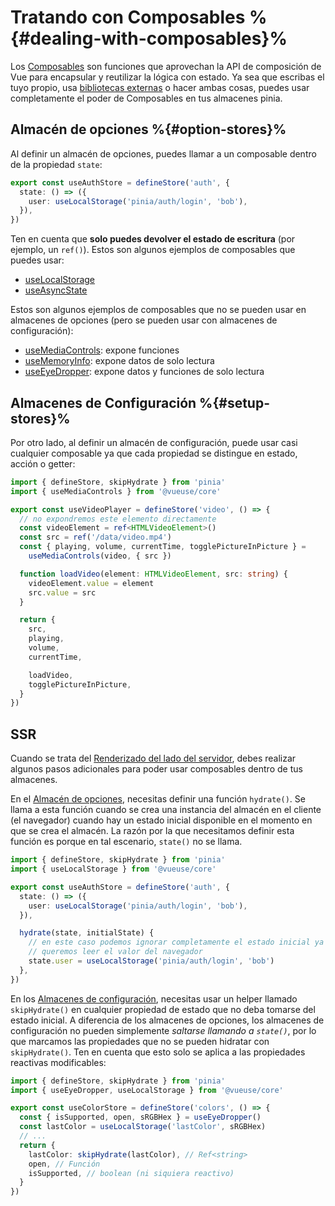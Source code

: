 # Tratando con Composables %{#dealing-with-composables}%

Los [Composables](https://vuejs.org/guide/reusability/composables.html#composables) son funciones que aprovechan la API de composición de Vue para encapsular y reutilizar la lógica con estado. Ya sea que escribas el tuyo propio, usa [bibliotecas externas](https://vueuse.org/) o hacer ambas cosas, puedes usar completamente el poder de Composables en tus almacenes pinia.

## Almacén de opciones %{#option-stores}%

Al definir un almacén de opciones, puedes llamar a un composable dentro de la propiedad `state`:

```ts
export const useAuthStore = defineStore('auth', {
  state: () => ({
    user: useLocalStorage('pinia/auth/login', 'bob'),
  }),
})
```

Ten en cuenta que **solo puedes devolver el estado de escritura** (por ejemplo, un `ref()`). Estos son algunos ejemplos de composables que puedes usar:

- [useLocalStorage](https://vueuse.org/core/useLocalStorage/)
- [useAsyncState](https://vueuse.org/core/useAsyncState/)

Estos son algunos ejemplos de composables que no se pueden usar en almacenes de opciones (pero se pueden usar con almacenes de configuración):

- [useMediaControls](https://vueuse.org/core/useMediaControls/): expone funciones
- [useMemoryInfo](https://vueuse.org/core/useMemory/): expone datos de solo lectura
- [useEyeDropper](https://vueuse.org/core/useEyeDropper/): 
expone datos y funciones de solo lectura

## Almacenes de Configuración %{#setup-stores}%

Por otro lado, al definir un almacén de configuración, puede usar casi cualquier composable ya que cada propiedad se distingue en estado, acción o getter:

```ts
import { defineStore, skipHydrate } from 'pinia'
import { useMediaControls } from '@vueuse/core'

export const useVideoPlayer = defineStore('video', () => {
  // no expondremos este elemento directamente
  const videoElement = ref<HTMLVideoElement>()
  const src = ref('/data/video.mp4')
  const { playing, volume, currentTime, togglePictureInPicture } =
    useMediaControls(video, { src })

  function loadVideo(element: HTMLVideoElement, src: string) {
    videoElement.value = element
    src.value = src
  }

  return {
    src,
    playing,
    volume,
    currentTime,

    loadVideo,
    togglePictureInPicture,
  }
})
```

## SSR

Cuando se trata del [Renderizado del lado del servidor](../ssr/index.md), debes realizar algunos pasos adicionales para poder usar composables dentro de tus almacenes.

En el [Almacén de opciones](#option-stores), necesitas definir una función `hydrate()`. Se llama a esta función cuando se crea una instancia del almacén en el cliente (el navegador) cuando hay un estado inicial disponible en el momento en que se crea el almacén. La razón por la que necesitamos definir esta función es porque en tal escenario, `state()` no se llama.

```ts
import { defineStore, skipHydrate } from 'pinia'
import { useLocalStorage } from '@vueuse/core'

export const useAuthStore = defineStore('auth', {
  state: () => ({
    user: useLocalStorage('pinia/auth/login', 'bob'),
  }),

  hydrate(state, initialState) {
    // en este caso podemos ignorar completamente el estado inicial ya que
    // queremos leer el valor del navegador
    state.user = useLocalStorage('pinia/auth/login', 'bob')
  },
})
```

En los [Almacenes de configuración](#setup-stores), necesitas usar un helper llamado `skipHydrate()` en cualquier propiedad de estado que no deba tomarse del estado inicial. A diferencia de los almacenes de opciones, los almacenes de configuración no pueden simplemente _saltarse llamando a `state()`_, por lo que marcamos las propiedades que no se pueden hidratar con `skipHydrate()`. Ten en cuenta que esto solo se aplica a las propiedades reactivas modificables:

```ts
import { defineStore, skipHydrate } from 'pinia'
import { useEyeDropper, useLocalStorage } from '@vueuse/core'

export const useColorStore = defineStore('colors', () => {
  const { isSupported, open, sRGBHex } = useEyeDropper()
  const lastColor = useLocalStorage('lastColor', sRGBHex)
  // ...
  return {
    lastColor: skipHydrate(lastColor), // Ref<string>
    open, // Función
    isSupported, // boolean (ni siquiera reactivo)
  }
})
```
